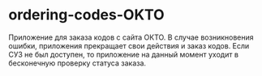# ordering-codes-OKTO
Приложение для заказа кодов с сайта ОКТО.
В случае возникновения ошибки, приложения прекращает свои действия и заказ кодов.
Если СУЗ не был доступен, то приложение на данный момент уходит в бесконечную проверку статуса заказа.
